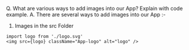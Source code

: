 Q. What are various ways to add images into our App? Explain with code example.
A. There are several ways to add images into our App :-
1. Images in the src Folder
```
import logo from './logo.svg'
<img src={logo} className="App-logo" alt="logo" />
```


